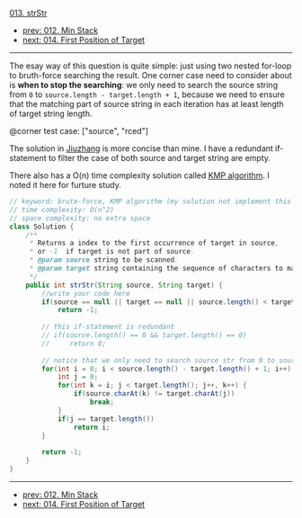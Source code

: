 [013. strStr](http://www.lintcode.com/problem/strstr)

- [prev: 012. Min Stack](012-min-stack.md)
- [next: 014. First Position of Target](014-first-position-of-target.md)

---
The esay way of this question is quite simple: just using two nested for-loop to bruth-force searching the result. One corner case need to consider about is **when to stop the searching**: we only need to search the source string from `0` to `source.length - target.length + 1`, because we need to ensure that the matching part of source string in each iteration has at least length of target string length.

@corner test case: ["source", "rced"]

The solution in [Jiuzhang](http://www.jiuzhang.com/solutions/implement-strstr/) is more concise than mine. I have a redundant if-statement to filter the case of both source and target string are empty.

There also has a O(n) time complexity solution called [KMP algorithm](https://en.wikipedia.org/wiki/Knuth–Morris–Pratt_algorithm). I noted it here for furture study.

```java
// keyword: brute-force, KMP algorithm (my solution not implement this yet..)
// time complexity: O(n^2)
// space complexity: no extra space
class Solution {
    /**
     * Returns a index to the first occurrence of target in source,
     * or -1  if target is not part of source.
     * @param source string to be scanned.
     * @param target string containing the sequence of characters to match.
     */
    public int strStr(String source, String target) {
        //write your code here
        if(source == null || target == null || source.length() < target.length())
            return -1;
        
        // this if-statement is redundant 
        // if(source.length() == 0 && target.length() == 0)
        //     return 0;
        
        // notice that we only need to search source str from 0 to source.length - target.length + 1
        for(int i = 0; i < source.length() - target.length() + 1; i++) {
            int j = 0;
            for(int k = i; j < target.length(); j++, k++) {
                if(source.charAt(k) != target.charAt(j))
                    break;
            }
            if(j == target.length())
                return i;
        }
            
        return -1;
    }
}
```

---

- [prev: 012. Min Stack](012-min-stack.md)
- [next: 014. First Position of Target](014-first-position-of-target.md)
